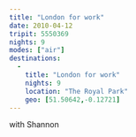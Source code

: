 ```yaml
---
title: "London for work"
date: 2010-04-12
tripit: 5550369
nights: 9
modes: ["air"]
destinations:
  -
    title: "London for work"
    nights: 9
    location: "The Royal Park"
    geo: [51.50642,-0.12721]
---
```


with Shannon
